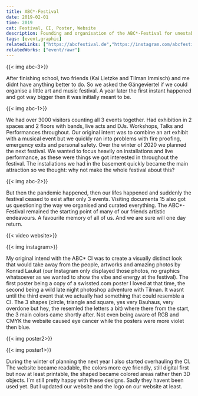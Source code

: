```yaml
---
title: ABC*-Festival
date: 2019-02-01
time: 2019
cat: Festival, CI, Poster, Website
description: Founding and organisation of the ABC*-Festival for unestablished art and culture, CI, poster and website design
tags: [event,graphic]
relatedLinks: ["https://abcfestival.de","https://instagram.com/abcfestival"]
relatedWorks: ["event/rawr"]
---
```


{{< img abc-3>}}

After finishing school, two friends (Kai Lietzke and Tilman Immisch) and me didnt have anything better to do. So we asked the Gängeviertel if we could organise a little art and music festival. A year later the first instant happened and got way bigger then it was initially meant to be.

{{< img abc-1>}}

We had over 3000 visitors counting all 3 events together. Had exhibition in 2 spaces and 2 floors with bands, live acts and DJs. Workshops, Talks and Performances throughout. Our original intent was to combine an art exhibit with a musical event but we quickly ran into problems with fire proofing, emergency exits and personal safety. Over the winter of 2020 we planned the next festival. We wanted to focus heavily on installations and live performance, as these were things we got interested in throughout the festival. The installations we had in the basement quickly became the main attraction so we thought: why not make the whole festival about this?

{{< img abc-2>}}

But then the pandemic happened, then our lifes happened and suddenly the festival ceased to exist after only 3 events. Visiting documenta 15 also got us questioning the way we organised and curated everything. The ABC*-Festival remained the starting point of many of our friends artistic endeavours. A favourite memory of all of us. And we are sure will one day return.

{{< video website>}}

{{< img instagram>}}

My original intend with the ABC* CI was to create a visually distinct look that would take away from the people, artworks and amazing photos by Konrad Laukat (our Instagram only displayed those photos, no graphics whatsoever as we wanted to show the vibe and energy at the festival). The first poster being a copy of a swissted.com poster I loved at that time, the second being a wild late night photoshop adventure with Tilman. It wasnt until the third event that we actually had something that could resemble a CI. The 3 shapes (circle, triangle and square, yes very Bauhaus, very overdone but hey, the resemled the letters a bit) where there from the start, the 3 main colors came shortly after. Not even being aware of RGB and CMYK the website caused eye cancer while the posters were more violet then blue.

{{< img poster2>}}

{{< img poster1>}}

During the winter of planning the next year I also started overhauling the CI. The website became readable, the colors more eye friendly, still digital first but now at least printable, the shaped became colored areas rather then 3D objects. I`m still pretty happy with these designs. Sadly they havent been used yet. But I updated our website and the logo on our website at least.

